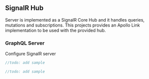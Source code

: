 ## SignalR Hub

Server is implemented as a SignalR Core Hub and it handles queries, mutations
and subscriptions. This projects provides an Apollo Link implementation to be
used with the provided hub.

### GraphQL Server

Configure SignalR server

```csharp
//todo: add sample
```

```csharp
//todo: add sample
```
